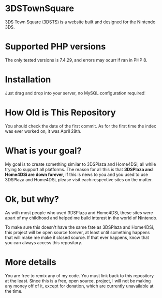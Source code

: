 # 3DSTownSquare
3DS Town Square (3DSTS) is a website built and designed for the Nintendo 3DS.
# Supported PHP versions

The only tested versions is 7.4.29, and errors may ocurr if ran in PHP 8.

# Installation

Just drag and drop into your server, no MySQL configuration required!

# How Old is This Repository

You should check the date of the first commit. As for the first time the index was ever worked on, it was April 28th.

# What is your goal?

My goal is to create something similar to 3DSPlaza and Home4DSi, all while trying to support all platforms. The reason for all this is that **3DSPlaza and Home4DSi are down forever**, if this is news to you and you used to use 3DSPlaza and Home4DSi, please visit each respective sites on the matter.

# Ok, but why?

As with most people who used 3DSPlaza and Home4DSi, these sites were apart of my childhood and helped me build interest in the world of Nintendo. 

To make sure this doesn't have the same fate as 3DSPlaza and Home4DSi, this project will be open source forever, at least until something happens that will make me make it closed source. If that ever happens, know that you can always access this repository.

# More details

You are free to remix any of my code. You must link back to this repository at the least. Since this is a free, open source, project, I will not be making any money off of it, except for donation, which are currently unavailable at the time.
